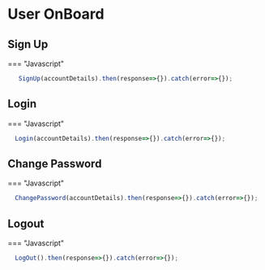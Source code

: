 # User OnBoard

## Sign Up

=== "Javascript"
```js
   SignUp(accountDetails).then(response=>{}).catch(error=>{});
```
## Login

=== "Javascript"
```js
  Login(accountDetails).then(response=>{}).catch(error=>{});
```

## Change Password

=== "Javascript"
```js
  ChangePassword(accountDetails).then(response=>{}).catch(error=>{});
```

## Logout

=== "Javascript"
```js
  LogOut().then(response=>{}).catch(error=>{});	
```